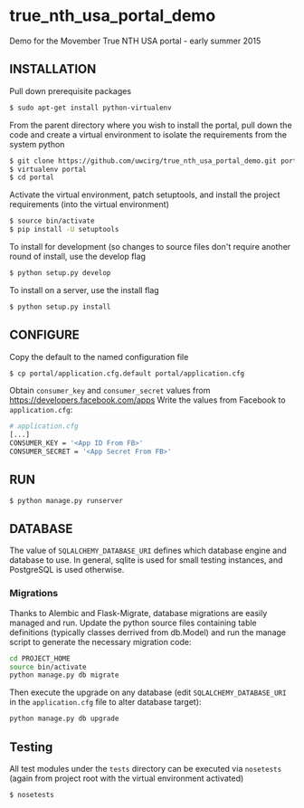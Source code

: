 # true_nth_usa_portal_demo
Demo for the Movember True NTH USA portal - early summer 2015

## INSTALLATION

Pull down prerequisite packages

```bash
$ sudo apt-get install python-virtualenv
```

From the parent directory where you wish to install the portal, pull
down the code and create a virtual environment to isolate the 
requirements from the system python

```bash
$ git clone https://github.com/uwcirg/true_nth_usa_portal_demo.git portal
$ virtualenv portal
$ cd portal
```

Activate the virtual environment, patch setuptools, and install the
project requirements (into the virtual environment)

```bash
$ source bin/activate
$ pip install -U setuptools
```

To install for development (so changes to source files don't require
another round of install, use the develop flag

```bash
$ python setup.py develop
```

To install on a server, use the install flag

```bash
$ python setup.py install
```

## CONFIGURE

Copy the default to the named configuration file

```bash
$ cp portal/application.cfg.default portal/application.cfg
```

Obtain `consumer_key` and `consumer_secret` values from https://developers.facebook.com/apps  Write the values from Facebook to `application.cfg`:

```bash
# application.cfg
[...]
CONSUMER_KEY = '<App ID From FB>'
CONSUMER_SECRET = '<App Secret From FB>'
```

## RUN
```bash
$ python manage.py runserver
```

## DATABASE

The value of `SQLALCHEMY_DATABASE_URI` defines which database engine
and database to use.  In general, sqlite is used for small testing
instances, and PostgreSQL is used otherwise.

### Migrations

Thanks to Alembic and Flask-Migrate, database migrations are easily
managed and run.  Update the python source files containing table
definitions (typically classes derrived from db.Model) and run the
manage script to generate the necessary migration code:

```bash
cd PROJECT_HOME
source bin/activate
python manage.py db migrate
```

Then execute the upgrade on any database (edit `SQLALCHEMY_DATABASE_URI`
in the `application.cfg` file to alter database target):

```bash
python manage.py db upgrade
```

## Testing

All test modules under the `tests` directory can be executed via `nosetests`
(again from project root with the virtual environment activated)

```bash
$ nosetests
```
